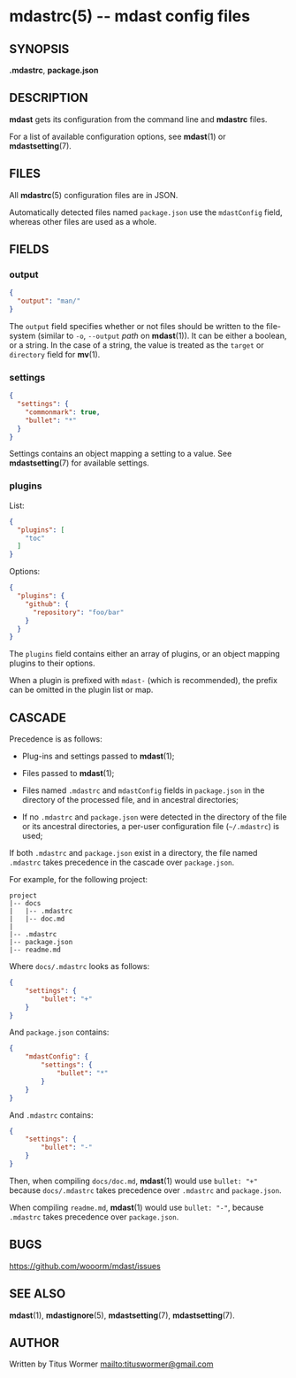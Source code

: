 # mdastrc(5) -- mdast config files

## SYNOPSIS

**.mdastrc**, **package.json**

## DESCRIPTION

**mdast** gets its configuration from the command line and **mdastrc** files.

For a list of available configuration options, see **mdast**(1) or
**mdastsetting**(7).

## FILES

All **mdastrc**(5) configuration files are in JSON.

Automatically detected files named `package.json` use the `mdastConfig`
field, whereas other files are used as a whole.

## FIELDS

### output

```json
{
  "output": "man/"
}
```

The `output` field specifies whether or not files should be written to the
file-system (similar to `-o`, `--output` _path_ on **mdast**(1)). It can
be either a boolean, or a string. In the case of a string, the value is
treated as the `target` or `directory` field for **mv**(1).

### settings

```json
{
  "settings": {
    "commonmark": true,
    "bullet": "*"
  }
}
```

Settings contains an object mapping a setting to a value.
See **mdastsetting**(7) for available settings.

### plugins

List:

```json
{
  "plugins": [
    "toc"
  ]
}
```

Options:

```json
{
  "plugins": {
    "github": {
      "repository": "foo/bar"
    }
  }
}
```

The `plugins` field contains either an array of plugins, or an object mapping
plugins to their options.

When a plugin is prefixed with `mdast-` (which is recommended), the prefix
can be omitted in the plugin list or map.

## CASCADE

Precedence is as follows:

*   Plug-ins and settings passed to **mdast**(1);

*   Files passed to **mdast**(1);

*   Files named `.mdastrc` and `mdastConfig` fields in `package.json` in the
    directory of the processed file, and in ancestral directories;

*   If no `.mdastrc` and `package.json` were detected in the directory of
    the file or its ancestral directories, a per-user configuration file
    (`~/.mdastrc`) is used;

If both `.mdastrc` and `package.json` exist in a directory, the file named
`.mdastrc` takes precedence in the cascade over `package.json`.

For example, for the following project:

```text
project
|-- docs
|   |-- .mdastrc
|   |-- doc.md
|
|-- .mdastrc
|-- package.json
|-- readme.md
```

Where `docs/.mdastrc` looks as follows:

```json
{
    "settings": {
        "bullet": "+"
    }
}
```

And `package.json` contains:

```json
{
    "mdastConfig": {
        "settings": {
            "bullet": "*"
        }
    }
}
```

And `.mdastrc` contains:

```json
{
    "settings": {
        "bullet": "-"
    }
}
```

Then, when compiling `docs/doc.md`, **mdast**(1) would use `bullet: "+"`
because `docs/.mdastrc` takes precedence over `.mdastrc` and `package.json`.

When compiling `readme.md`, **mdast**(1) would use `bullet: "-"`, because
`.mdastrc` takes precedence over `package.json`.

## BUGS

<https://github.com/wooorm/mdast/issues>

## SEE ALSO

**mdast**(1), **mdastignore**(5), **mdastsetting**(7), **mdastsetting**(7).

## AUTHOR

Written by Titus Wormer <mailto:tituswormer@gmail.com>
